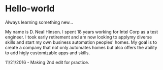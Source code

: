# Hello-world
Always learning something new...

My name is D. Neal Hinson. I spent 18 years working for Intel Corp as a test engineer. I took early retirement and am now looking to applymy diverse skills and start my own business automation peoples' homes.  My goal is to create a company that not only automates homes but also offers the ability to add higly customizable apps and skills. 

11/21/2016 - Making 2nd edit for practice.
